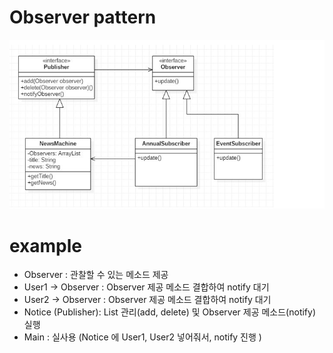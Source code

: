 # Observer pattern
![img.png](img.png)

# example

* Observer : 관찰할 수 있는 메소드 제공
* User1 -> Observer : Observer 제공 메소드 결합하여 notify 대기
* User2 -> Observer : Observer 제공 메소드 결합하여 notify 대기
* Notice (Publisher): List<Observer> 관리(add, delete) 및 Observer 제공 메소드(notify) 실행
* Main : 실사용 (Notice 에 User1, User2 넣어줘서, notify 진행 )